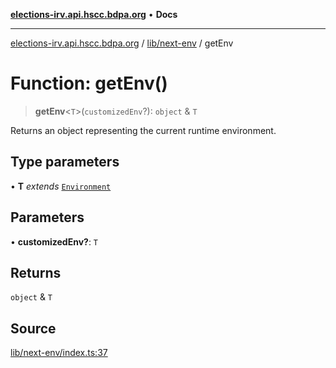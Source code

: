 [**elections-irv.api.hscc.bdpa.org**](../../../README.md) • **Docs**

***

[elections-irv.api.hscc.bdpa.org](../../../README.md) / [lib/next-env](../README.md) / getEnv

# Function: getEnv()

> **getEnv**\<`T`\>(`customizedEnv`?): `object` & `T`

Returns an object representing the current runtime environment.

## Type parameters

• **T** *extends* [`Environment`](../type-aliases/Environment.md)

## Parameters

• **customizedEnv?**: `T`

## Returns

`object` & `T`

## Source

[lib/next-env/index.ts:37](https://github.com/Xunnamius/elections_irv.api.hscc.bdpa.org/blob/c917ea60595d63d322e4038beb12d08f7d64cdd2/lib/next-env/index.ts#L37)
